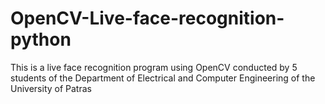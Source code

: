# OpenCV-Live-face-recognition-python
This is a live face recognition program using OpenCV conducted by 5 students of the Department of Electrical and Computer Engineering of the University of Patras
